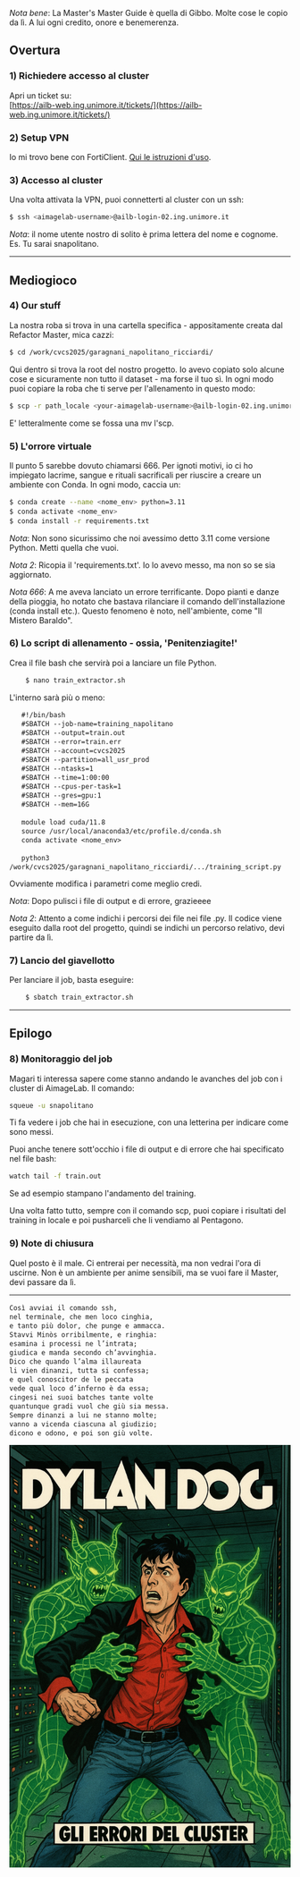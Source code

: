 *Nota bene*: La Master's Master Guide è quella di Gibbo. Molte cose le copio da lì. A lui ogni credito, onore e benemerenza.

## Overtura

### 1) Richiedere accesso al cluster  
Apri un ticket su:  
[https://ailb-web.ing.unimore.it/tickets/](https://ailb-web.ing.unimore.it/tickets/)

### 2) Setup VPN
Io mi trovo bene con FortiClient. [Qui le istruzioni d'uso](https://www.sirs.unimore.it/site/home/servizi/accesso-vpn.html).

### 3) Accesso al cluster

Una volta attivata la VPN, puoi connetterti al cluster con un ssh:

```bash
$ ssh <aimagelab-username>@ailb-login-02.ing.unimore.it
```

*Nota*: il nome utente nostro di solito è prima lettera del nome e cognome. Es. Tu sarai snapolitano.

---

## Mediogioco

### 4) Our stuff

La nostra roba si trova in una cartella specifica - appositamente creata dal Refactor Master, mica cazzi:

```bash
$ cd /work/cvcs2025/garagnani_napolitano_ricciardi/
```

Qui dentro si trova la root del nostro progetto. Io avevo copiato solo alcune cose e sicuramente non tutto il dataset - ma forse il tuo sì. In ogni modo puoi copiare la roba che ti serve per l'allenamento in questo modo:

```bash
$ scp -r path_locale <your-aimagelab-username>@ailb-login-02.ing.unimore.it:/work/cvcs2025/garagnani_napolitano_ricciardi/dove_vuoi_mettere_la_roba
```

E' letteralmente come se fossa una mv l'scp.

### 5) L'orrore virtuale

Il punto 5 sarebbe dovuto chiamarsi 666. Per ignoti motivi, io ci ho impiegato lacrime, sangue e rituali sacrificali per riuscire a creare un ambiente con Conda. In ogni modo, caccia un:

```bash
$ conda create --name <nome_env> python=3.11
$ conda activate <nome_env>
$ conda install -r requirements.txt
```

*Nota*: Non sono sicurissimo che noi avessimo detto 3.11 come versione Python. Metti quella che vuoi.

*Nota 2*: Ricopia il 'requirements.txt'. Io lo avevo messo, ma non so se sia aggiornato.

*Nota 666*: A me aveva lanciato un errore terrificante. Dopo pianti e danze della pioggia, ho notato che bastava rilanciare il comando dell'installazione (conda install etc.). Questo fenomeno è noto, nell'ambiente, come "Il Mistero Baraldo".

### 6) Lo script di allenamento - ossia, 'Penitenziagite!'

Crea il file bash che servirà poi a lanciare un file Python.

```bash
    $ nano train_extractor.sh
```

L'interno sarà più o meno:

 ```
    #!/bin/bash
    #SBATCH --job-name=training_napolitano
    #SBATCH --output=train.out
    #SBATCH --error=train.err
    #SBATCH --account=cvcs2025
    #SBATCH --partition=all_usr_prod
    #SBATCH --ntasks=1
    #SBATCH --time=1:00:00
    #SBATCH --cpus-per-task=1
    #SBATCH --gres=gpu:1
    #SBATCH --mem=16G

    module load cuda/11.8
    source /usr/local/anaconda3/etc/profile.d/conda.sh
    conda activate <nome_env>

    python3 /work/cvcs2025/garagnani_napolitano_ricciardi/.../training_script.py
```

Ovviamente modifica i parametri come meglio credi.

*Nota*: Dopo pulisci i file di output e di errore, grazieeee

*Nota 2*: Attento a come indichi i percorsi dei file nei file .py. Il codice viene eseguito dalla root del progetto, quindi se indichi un percorso relativo, devi partire da lì.

### 7) Lancio del giavellotto

Per lanciare il job, basta eseguire:

```bash
    $ sbatch train_extractor.sh
```

---

## Epilogo

### 8) Monitoraggio del job

Magari ti interessa sapere come stanno andando le avanches del job con i cluster di AimageLab. Il comando:

```bash
squeue -u snapolitano
```

Ti fa vedere i job che hai in esecuzione, con una letterina per indicare come sono messi.

Puoi anche tenere sott'occhio i file di output e di errore che hai specificato nel file bash:

```bash
watch tail -f train.out
```

Se ad esempio stampano l'andamento del training.

Una volta fatto tutto, sempre con il comando scp, puoi copiare i risultati del training in locale e poi pusharceli che li vendiamo al Pentagono.

### 9) Note di chiusura

Quel posto è il male. Ci entrerai per necessità, ma non vedrai l'ora di uscirne. Non è un ambiente per anime sensibili, ma se vuoi fare il Master, devi passare da lì.

---

```
Così avviai il comando ssh,
nel terminale, che men loco cinghia,
e tanto più dolor, che punge e ammacca.
Stavvi Minòs orribilmente, e ringhia:
esamina i processi ne l’intrata;
giudica e manda secondo ch’avvinghia.
Dico che quando l’alma illaureata
li vien dinanzi, tutta si confessa;
e quel conoscitor de le peccata
vede qual loco d’inferno è da essa;
cingesi nei suoi batches tante volte
quantunque gradi vuol che giù sia messa.
Sempre dinanzi a lui ne stanno molte;
vanno a vicenda ciascuna al giudizio;
dicono e odono, e poi son giù volte. 
```

![Alt text](doc/assets/images/dylan.png "Prossimamente in edicola")